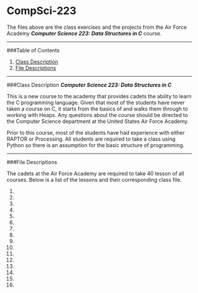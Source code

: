 # CompSci-223
The files above are the class exercises and the projects from the Air Force Academy ***Computer Science 223: Data Structures in C*** course.

---
###Table of Contents
1. [Class Description](class-description)
2. [File Descriptions](file-descriptions)

---
###Class Description
***Computer Science 223: Data Structures in C***

This is a new course to the academy that provides cadets the ability to learn the C programming language. Given that most of the students have never taken a course on C, it starts from the basics of and walks them through to working with Heaps. Any questions about the course should be directed to the Computer Science department at the United States Air Force Academy.

Prior to this course, most of the students have had experience with either RAPTOR or Processing. All students are required to take a class using Python so there is an assumption for the basic structure of programming.

---
###File Descriptions

The cadets at the Air Force Academy are required to take 40 lesson of all courses. Below is a list of the lessons and their corresponding class file.

1.

2.

3.

4.

5.

6.

7.

8.

9.

10.

11.

12.

13.

14.

15.

16.
